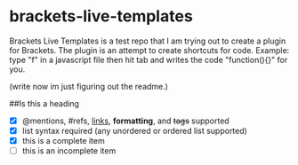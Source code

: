 brackets-live-templates
=======================

Brackets Live Templates is a test repo that I am trying out to create a plugin for Brackets. The plugin is an attempt to create shortcuts for code. Example: type "f" in a javascript file then hit tab and writes the code "function(){}" for you. 

(write now im just figuring out the readme.)

##Is this a heading

- [x] @mentions, #refs, [links](), **formatting**, and <del>tags</del> supported
- [x] list syntax required (any unordered or ordered list supported)
- [x] this is a complete item
- [ ] this is an incomplete item
